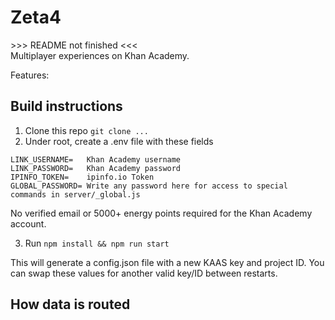 # Zeta4

\>\>\> README not finished \<\<\<<br>
Multiplayer experiences on Khan Academy.

Features:


## Build instructions
1. Clone this repo `git clone ...`
2. Under root, create a .env file with these fields
```
LINK_USERNAME=   Khan Academy username
LINK_PASSWORD=   Khan Academy password
IPINFO_TOKEN=    ipinfo.io Token
GLOBAL_PASSWORD= Write any password here for access to special commands in server/_global.js
```

No verified email or 5000+ energy points required for the Khan Academy account.

3. Run `npm install && npm run start`

This will generate a config.json file with a new KAAS key and project ID. You can swap these values for another valid key/ID between restarts.


## How data is routed

